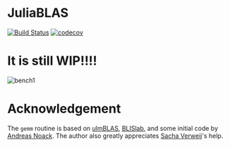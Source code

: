 # JuliaBLAS
[![Build Status](https://travis-ci.org/JuliaBLAS/JuliaBLAS.jl.svg?branch=master)](https://travis-ci.org/JuliaBLAS/JuliaBLAS.jl)
[![codecov](https://codecov.io/gh/JuliaBLAS/JuliaBLAS.jl/branch/master/graph/badge.svg)](https://codecov.io/gh/JuliaBLAS/JuliaBLAS.jl)

# It is still WIP!!!!

![bench1](https://user-images.githubusercontent.com/17304743/53292180-c9142300-378c-11e9-9f41-8c10711af122.png)

# Acknowledgement
The `gemm` routine is based on
[ulmBLAS](http://apfel.mathematik.uni-ulm.de/~lehn/ulmBLAS/),
[BLISlab](https://github.com/flame/blislab/), and some initial code by [Andreas
Noack](https://github.com/andreasnoack). The author also greatly appreciates
[Sacha Verweij](https://github.com/Sacha0)'s help.
